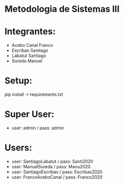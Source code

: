 # Metodologia de Sistemas III

# Integrantes: 
- Acebo Canal Franco
- Escribas Santiago
- Labatut Santiago
- Sureda Manuel

# Setup:

pip install -r requirements.txt

# Super User: 
- user: admin / pass: admin

# Users: 
- user: SantiagoLabatut / pass: Santi2020
- user: ManuelSureda / pass: Manu2020
- user: SantiagoEscribas / pass: Escribas2020
- user: FrancoAceboCanal / pass: Franco2020
